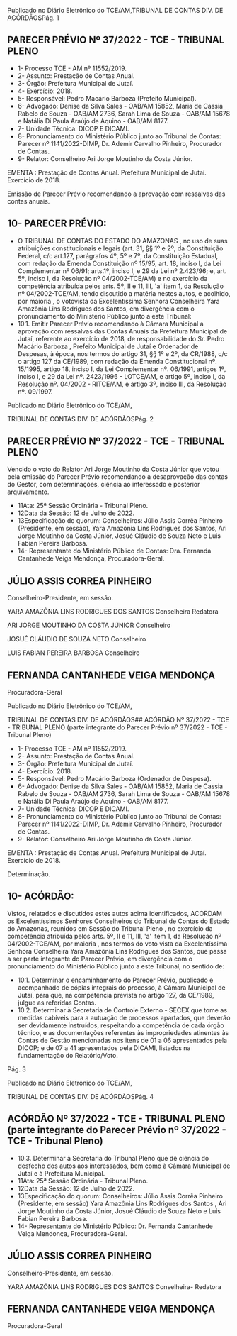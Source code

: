 Publicado  no  Diário  Eletrônico do TCE/AM,TRIBUNAL DE CONTAS DIV. DE ACÓRDÃOSPág. 1

## PARECER PRÉVIO Nº 37/2022 - TCE - TRIBUNAL PLENO

- 1- Processo TCE - AM nº 11552/2019.
- 2- Assunto: Prestação de Contas Anual.
- 3- Órgão: Prefeitura Municipal de Jutaí.
- 4- Exercício: 2018.
- 5- Responsável: Pedro Macário Barboza (Prefeito Municipal).
- 6- Advogado: Denise  da  Silva  Sales  -  OAB/AM  15852,  Maria  de  Cassia  Rabelo  de Souza - OAB/AM 2736, Sarah Lima de Souza - OAB/AM 15678 e Natália Di Paula Araújo de Aquino - OAB/AM 8177.
- 7- Unidade Técnica: DICOP E DICAMI.
- 8- Pronunciamento  do  Ministério  Público  junto  ao  Tribunal  de  Contas: Parecer  nº 1141/2022-DIMP,  Dr. Ademir Carvalho Pinheiro, Procurador de Contas.
- 9- Relator: Conselheiro Ari Jorge Moutinho da Costa Júnior.

EMENTA :  Prestação  de  Contas  Anual.    Prefeitura Municipal de Jutaí.  Exercício de 2018.

Emissão de Parecer Prévio recomendando a aprovação com ressalvas das contas anuais.

## 10-  PARECER PRÉVIO:

- O  TRIBUNAL  DE  CONTAS  DO  ESTADO  DO  AMAZONAS ,  no  uso  de  suas atribuições  constitucionais  e  legais  (art.  31,  §§  1º  e  2º,  da  Constituição  Federal,  c/c art.127,  parágrafos  4º,  5º  e  7º,  da  Constituição  Estadual,  com  redação  da  Emenda Constituição nº 15/95, art. 18, inciso I, da Lei Complementar nº 06/91; arts.1º, inciso I, e 29  da  Lei  nº  2.423/96;  e,  art.  5º,  inciso  I,  da  Resolução  nº  04/2002-TCE/AM)  e  no exercício da competência atribuída pelos arts. 5º, II e 11, III, 'a' item 1, da Resolução nº 04/2002-TCE/AM, tendo discutido a matéria nestes autos, e acolhido, por maioria , o votovista da Excelentíssima Senhora Conselheira Yara Amazônia Lins Rodrigues dos Santos, em divergência com o pronunciamento do Ministério Público junto a este Tribunal:
- 10.1.  Emitir Parecer Prévio recomendando à Câmara Municipal a aprovação com ressalvas das Contas Anuais da Prefeitura Municipal de Jutaí, referente ao exercício de 2018, de responsabilidade do Sr. Pedro Macário Barboza , Prefeito Municipal de Jutaí e Ordenador de Despesas, à época, nos termos do artigo 31, §§ 1º e 2º, da CR/1988, c/c o artigo 127 da CE/1989, com redação da Emenda Constitucional nº. 15/1995, artigo 18, inciso I, da Lei Complementar nº. 06/1991, artigos 1º, inciso I, e 29 da Lei  nº.  2423/1996  -  LOTCE/AM,  e  artigo  5º,  inciso  I,  da  Resolução  nº. 04/2002 - RITCE/AM, e artigo 3º, inciso III, da Resolução nº. 09/1997.

Publicado  no  Diário  Eletrônico do TCE/AM,

TRIBUNAL DE CONTAS DIV. DE ACÓRDÃOSPág. 2

## PARECER PRÉVIO Nº 37/2022 - TCE - TRIBUNAL PLENO

Vencido o voto do Relator Ari Jorge Moutinho da Costa Júnior que votou pela emissão do Parecer Prévio recomendando a desaprovação das contas do Gestor, com determinações, ciência ao interessado e posterior arquivamento.

- 11Ata: 25ª Sessão Ordinária - Tribunal Pleno.
- 12Data da Sessão: 12 de Julho de 2022.
- 13Especificação do quorum: Conselheiros: Júlio Assis Corrêa Pinheiro (Presidente, em sessão), Yara Amazônia Lins Rodrigues dos Santos, Ari Jorge Moutinho da Costa Júnior, Josué Cláudio de Souza Neto e Luis Fabian Pereira Barbosa.
- 14-  Representante do Ministério Público de Contas: Dra. Fernanda Cantanhede Veiga Mendonça, Procuradora-Geral.

## JÚLIO ASSIS CORREA PINHEIRO

Conselheiro-Presidente, em sessão.

YARA AMAZÔNIA LINS RODRIGUES DOS SANTOS Conselheira Redatora

ARI JORGE MOUTINHO DA COSTA JÚNIOR Conselheiro

JOSUÉ CLÁUDIO DE SOUZA NETO Conselheiro

LUIS FABIAN PEREIRA BARBOSA Conselheiro

## FERNANDA CANTANHEDE VEIGA MENDONÇA

Procuradora-Geral

Publicado  no  Diário  Eletrônico do TCE/AM,

TRIBUNAL DE CONTAS DIV. DE ACÓRDÃOS## ACÓRDÃO Nº 37/2022 - TCE - TRIBUNAL PLENO (parte integrante do Parecer Prévio nº 37/2022 - TCE - Tribunal Pleno)

- 1- Processo TCE - AM nº 11552/2019.
- 2- Assunto: Prestação de Contas Anual.
- 3- Órgão: Prefeitura Municipal de Jutaí.
- 4- Exercício: 2018.
- 5- Responsável: Pedro Macário Barboza (Ordenador de Despesa).
- 6- Advogado: Denise  da  Silva  Sales  -  OAB/AM  15852,  Maria  de  Cassia  Rabelo  de Souza - OAB/AM 2736, Sarah Lima de Souza - OAB/AM 15678 e Natália Di Paula Araújo de Aquino - OAB/AM 8177.
- 7- Unidade Técnica: DICOP E DICAMI.
- 8- Pronunciamento  do  Ministério  Público  junto  ao  Tribunal  de  Contas: Parecer  nº 1141/2022-DIMP,  Dr. Ademir Carvalho Pinheiro, Procurador de Contas.
- 9- Relator: Conselheiro Ari Jorge Moutinho da Costa Júnior.

EMENTA :  Prestação  de  Contas  Anual.    Prefeitura Municipal de Jutaí. Exercício de 2018.

Determinação.

## 10-  ACÓRDÃO:

Vistos, relatados e discutidos estes autos acima identificados, ACORDAM os Excelentíssimos Senhores Conselheiros do Tribunal de Contas do Estado do Amazonas, reunidos em Sessão do Tribunal Pleno , no exercício da competência atribuída pelos arts. 5º, II e 11, III, 'a' item 1, da Resolução nº 04/2002-TCE/AM, por maioria , nos termos do voto  vista  da  Excelentíssima  Senhora  Conselheira  Yara  Amazônia  Lins  Rodrigues  dos Santos,  que  passa  a  ser  parte  integrante  do  Parecer  Prévio, em  divergência com  o pronunciamento do Ministério Público junto a este Tribunal, no sentido de:

- 10.1. Determinar o encaminhamento do Parecer Prévio, publicado e acompanhado de cópias integrais  do  processo,  à  Câmara  Municipal  de Jutaí,  para  que,  na  competência  prevista  no  artigo  127,  da  CE/1989, julgue as referidas Contas.
- 10.2. Determinar à  Secretaria  de  Controle  Externo  -  SECEX  que  tome  as medidas cabíveis para a autuação de processos apartados, que deverão ser  devidamente  instruídos,  respeitando  a  competência  de  cada  órgão técnico,  e  as  documentações referentes às impropriedades atinentes às Contas de Gestão mencionadas nos itens de 01 a 06 apresentados pela DICOP; e de 07 a 41 apresentados pela DICAMI, listados na fundamentação do Relatório/Voto.

Pág. 3

Publicado  no  Diário  Eletrônico do TCE/AM,

TRIBUNAL DE CONTAS DIV. DE ACÓRDÃOSPág. 4

## ACÓRDÃO Nº 37/2022 - TCE - TRIBUNAL PLENO (parte integrante do Parecer Prévio nº 37/2022 - TCE - Tribunal Pleno)

- 10.3. Determinar à  Secretaria  do  Tribunal  Pleno  que  dê  ciência  do  desfecho dos autos aos interessados, bem como à Câmara Municipal de Jutaí e à Prefeitura Municipal.
- 11Ata: 25ª Sessão Ordinária - Tribunal Pleno.
- 12Data da Sessão: 12 de Julho de 2022.
- 13Especificação do quorum: Conselheiros: Júlio Assis Corrêa Pinheiro (Presidente, em sessão) Yara Amazônia Lins Rodrigues dos Santos , Ari Jorge Moutinho da Costa Júnior, Josué Cláudio de Souza Neto e Luis Fabian Pereira Barbosa.
- 14-  Representante do Ministério Público: Dr. Fernanda Cantanhede Veiga Mendonça, Procuradora-Geral.

## JÚLIO ASSIS CORREA PINHEIRO

Conselheiro-Presidente, em sessão.

YARA AMAZÔNIA LINS RODRIGUES DOS SANTOS Conselheira- Redatora

## FERNANDA CANTANHEDE VEIGA MENDONÇA

Procuradora-Geral